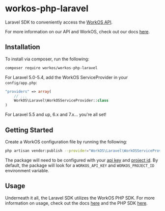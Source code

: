 # workos-php-laravel

Laravel SDK to conveniently access the [WorkOS API](https://workos.com).

For more information on our API and WorkOS, check out our docs [here](https://docs.workos.com).

## Installation

To install via composer, run the following:
```bash
composer require workos/workos-php-laravel
```

For Laravel 5.0-5.4, add the WorkOS ServiceProvider in your `config/app.php`:
```php
"providers" => array(
    // ...
    WorkOS\Laravel\WorkOSServiceProvider::class
)
```

For Laravel 5.5 and up, 6.x and 7.x... you're all set!

## Getting Started

Create a WorkOS configuration file by running the following:
```bash
php artisan vendor:publish --provider="WorkOS\Laravel\WorkOSServiceProvider"
```

The package will need to be configured with your [api key](https://dashboard.workos.com/api-keys) and [project id](https://dashboard.workos.com/sso/configuration).
By default, the package will look for a `WORKOS_API_KEY` and `WORKOS_PROJECT_ID` environment variable.

## Usage

Underneath it all, the Laravel SDK utilizes the WorkOS PHP SDK. For more information on usage, check out the docs [here](https://docs.workos.com/sdk/laravel) and the PHP SDK [here](https://github.com/workos-inc/workos-php).